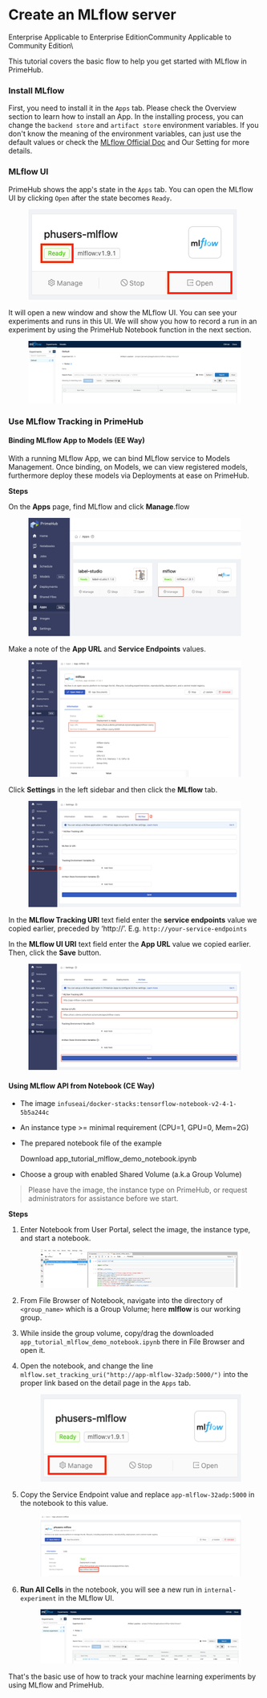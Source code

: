 # Create an MLflow server

Enterprise Applicable to Enterprise EditionCommunity Applicable to Community Edition\


This tutorial covers the basic flow to help you get started with MLflow in PrimeHub.

### Install MLflow

First, you need to install it in the `Apps` tab. Please check the Overview section to learn how to install an App. In the installing process, you can change the `backend store` and `artifact store` environment variables. If you don't know the meaning of the environment variables, can just use the default values or check the [MLflow Official Doc](https://mlflow.org/docs/latest/tracking.html#mlflow-tracking-servers) and Our Setting for more details.

### MLflow UI

PrimeHub shows the app's state in the `Apps` tab. You can open the MLflow UI by clicking `Open` after the state becomes `Ready`.

<figure><img src="../../.gitbook/assets/app_tutorial_mlflow_app_block.png" alt=""><figcaption></figcaption></figure>

It will open a new window and show the MLflow UI. You can see your experiments and runs in this UI. We will show you how to record a run in an experiment by using the PrimeHub Notebook function in the next section.

<figure><img src="../../.gitbook/assets/app_tutorial_mlflow_ui.png" alt=""><figcaption></figcaption></figure>

### Use MLflow Tracking in PrimeHub

#### Binding MLflow App to Models (EE Way)

With a running MLflow App, we can bind MLflow service to Models Management. Once binding, on Models, we can view registered models, furthermore deploy these models via Deployments at ease on PrimeHub.

**Steps**

On the **Apps** page, find MLflow and click **Manage**.flow

<figure><img src="../../.gitbook/assets/primehub-end-to-end-tutorial-configure-mlflow-1.png" alt=""><figcaption></figcaption></figure>

Make a note of the **App URL** and **Service Endpoints** values.

<figure><img src="../../.gitbook/assets/primehub-end-to-end-tutorial-configure-mlflow-2.png" alt=""><figcaption></figcaption></figure>

Click **Settings** in the left sidebar and then click the **MLflow** tab.

<figure><img src="../../.gitbook/assets/primehub-end-to-end-tutorial-configure-mlflow-3.png" alt=""><figcaption></figcaption></figure>

In the **MLflow Tracking URI** text field enter the **service endpoints** value we copied earlier, preceded by ‘http://’. E.g. `http://your-service-endpoints`

In the **MLflow UI URI** text field enter the **App URL** value we copied earlier. Then, click the **Save** button.

<figure><img src="../../.gitbook/assets/primehub-end-to-end-tutorial-configure-mlflow-4.png" alt=""><figcaption></figcaption></figure>

####

#### Using MLflow API from Notebook (CE Way)

* The image `infuseai/docker-stacks:tensorflow-notebook-v2-4-1-5b5a244c`
* An instance type >= minimal requirement (CPU=1, GPU=0, Mem=2G)
*   The prepared notebook file of the example

    Download app\_tutorial\_mlflow\_demo\_notebook.ipynb
* Choose a group with enabled Shared Volume (a.k.a Group Volume)

> Please have the image, the instance type on PrimeHub, or request administrators for assistance before we start.

**Steps**

1.  Enter Notebook from User Portal, select the image, the instance type, and start a notebook.&#x20;

    <figure><img src="../../.gitbook/assets/app_tutorial_mlflow_notebook.png" alt=""><figcaption></figcaption></figure>
2. From File Browser of Notebook, navigate into the directory of `<group_name>` which is a Group Volume; here **mlflow** is our working group.
3. While inside the group volume, copy/drag the downloaded `app_tutorial_mlflow_demo_notebook.ipynb` there in File Browser and open it.
4.  Open the notebook, and change the line `mlflow.set_tracking_uri("http://app-mlflow-32adp:5000/")` into the proper link based on the detail page in the `Apps` tab.&#x20;

    <figure><img src="../../.gitbook/assets/app_tutorial_mlflow_app_block2.png" alt=""><figcaption></figcaption></figure>
5.  Copy the Service Endpoint value and replace `app-mlflow-32adp:5000` in the notebook to this value.&#x20;

    <figure><img src="../../.gitbook/assets/app_tutorial_mlflow_app_detail.png" alt=""><figcaption></figcaption></figure>
6.  **Run All Cells** in the notebook, you will see a new run in `internal-experiment` in the MLflow UI.&#x20;

    <figure><img src="../../.gitbook/assets/app_tutorial_mlflow_run.png" alt=""><figcaption></figcaption></figure>

That's the basic use of how to track your machine learning experiments by using MLflow and PrimeHub.
